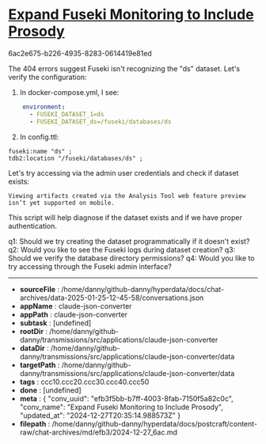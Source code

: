 # [Expand Fuseki Monitoring to Include Prosody](https://claude.ai/chat/efb3f5bb-b7ff-4003-8fab-7150f5a82c0c)

6ac2e675-b226-4935-8283-0614419e81ed

 The 404 errors suggest Fuseki isn't recognizing the "ds" dataset. Let's verify the configuration:

1. In docker-compose.yml, I see:
```yaml
    environment:
      - FUSEKI_DATASET_1=ds
      - FUSEKI_DATASET_ds=/fuseki/databases/ds
```

2. In config.ttl:
```ttl
fuseki:name "ds" ;
tdb2:location "/fuseki/databases/ds" ;
```

Let's try accessing via the admin user credentials and check if dataset exists:
```
Viewing artifacts created via the Analysis Tool web feature preview isn’t yet supported on mobile.
```



This script will help diagnose if the dataset exists and if we have proper authentication.

q1: Should we try creating the dataset programmatically if it doesn't exist?
q2: Would you like to see the Fuseki logs during dataset creation?
q3: Should we verify the database directory permissions?
q4: Would you like to try accessing through the Fuseki admin interface?

---

* **sourceFile** : /home/danny/github-danny/hyperdata/docs/chat-archives/data-2025-01-25-12-45-58/conversations.json
* **appName** : claude-json-converter
* **appPath** : claude-json-converter
* **subtask** : [undefined]
* **rootDir** : /home/danny/github-danny/transmissions/src/applications/claude-json-converter
* **dataDir** : /home/danny/github-danny/transmissions/src/applications/claude-json-converter/data
* **targetPath** : /home/danny/github-danny/transmissions/src/applications/claude-json-converter/data
* **tags** : ccc10.ccc20.ccc30.ccc40.ccc50
* **done** : [undefined]
* **meta** : {
  "conv_uuid": "efb3f5bb-b7ff-4003-8fab-7150f5a82c0c",
  "conv_name": "Expand Fuseki Monitoring to Include Prosody",
  "updated_at": "2024-12-27T20:35:14.988573Z"
}
* **filepath** : /home/danny/github-danny/hyperdata/docs/postcraft/content-raw/chat-archives/md/efb3/2024-12-27_6ac.md